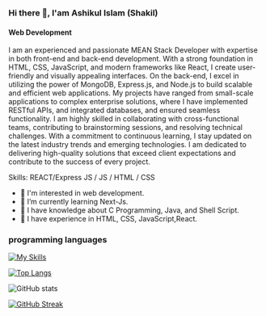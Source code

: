 ### Hi there 👋, I'am Ashikul Islam (Shakil)
#### Web Development

I am an experienced and passionate MEAN Stack Developer with expertise in both front-end and back-end development. With a strong foundation in HTML, CSS, JavaScript, and modern frameworks like  React, I create user-friendly and visually appealing interfaces. On the back-end, I excel in utilizing the power of MongoDB, Express.js, and Node.js to build scalable and efficient web applications. My projects have ranged from small-scale applications to complex enterprise solutions, where I have implemented RESTful APIs, and integrated databases, and ensured seamless functionality. I am highly skilled in collaborating with cross-functional teams, contributing to brainstorming sessions, and resolving technical challenges. With a commitment to continuous learning, I stay updated on the latest industry trends and emerging technologies. I am dedicated to delivering high-quality solutions that exceed client expectations and contribute to the success of every project.

Skills:  REACT/Express JS / JS / HTML / CSS
- 👀 I'm interested in web development.
- 🌱 I’m currently learning Next-Js.
- 🙇 I have knowledge about C Programming, Java, and Shell Script.
- 💞️ I have experience in HTML, CSS, JavaScript,React.

### programming languages
[![My Skills](https://skillicons.dev/icons?i=js,html,css,bootstrap,materialui,react)](https://skillicons.dev)

[![Top Langs](https://github-readme-stats.vercel.app/api/top-langs/?username=Shakil633)](https://github.com/anuraghazra/github-readme-stats)

![GitHub stats](https://github-readme-stats.vercel.app/api?username=Shakil633&show_icons=true&theme=transparent)

[![GitHub Streak](https://github-readme-streak-stats.herokuapp.com?user=Shakil633&theme=dark)](https://git.io/streak-stats)